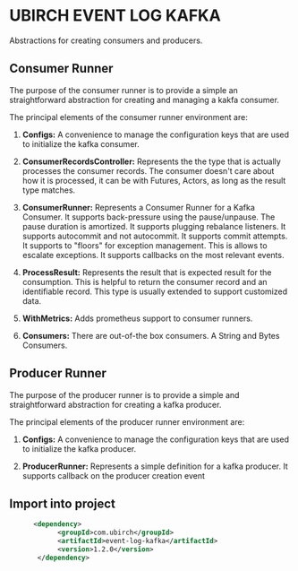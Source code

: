 # UBIRCH EVENT LOG KAFKA

Abstractions for creating consumers and producers.

## Consumer Runner

The purpose of the consumer runner is to provide a simple an straightforward abstraction
for creating and managing a kakfa consumer.

The principal elements of the consumer runner environment are:

1. **Configs:** A convenience to manage the configuration keys that are used to initialize the kafka consumer.

2. **ConsumerRecordsController:** Represents the the type that is actually processes the consumer records. 
The consumer doesn't care about how it is processed, it can be with Futures, Actors, as long as the result type matches.

3. **ConsumerRunner:** Represents a Consumer Runner for a Kafka Consumer. 
 It supports back-pressure using the pause/unpause. The pause duration is amortized.
 It supports plugging rebalance listeners.
 It supports autocommit and not autocommit.
 It supports commit attempts.
 It supports to "floors" for exception management. This is allows to escalate exceptions.
 It supports callbacks on the most relevant events.

4. **ProcessResult:** Represents the result that is expected result for the consumption. This is helpful to return the consumer record and an identifiable record.
This type is usually extended to support customized data.

5. **WithMetrics:** Adds prometheus support to consumer runners.

6. **Consumers:** There are out-of-the box consumers. A String and Bytes Consumers.

## Producer Runner

The purpose of the producer runner is to provide a simple and straightforward abstraction 
for creating a kafka producer.

The principal elements of the producer runner environment are:

1. **Configs:** A convenience to manage the configuration keys that are used to initialize the kafka producer.

2. **ProducerRunner:** Represents a simple definition for a kafka producer. It supports callback on the producer creation event

## Import into project

```xml
      <dependency>
            <groupId>com.ubirch</groupId>
            <artifactId>event-log-kafka</artifactId>
            <version>1.2.0</version>
       </dependency>
```